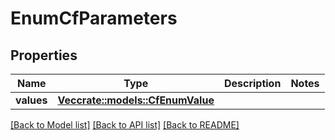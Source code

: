 # EnumCfParameters

## Properties

Name | Type | Description | Notes
------------ | ------------- | ------------- | -------------
**values** | [**Vec<crate::models::CfEnumValue>**](CFEnumValue.md) |  | 

[[Back to Model list]](../README.md#documentation-for-models) [[Back to API list]](../README.md#documentation-for-api-endpoints) [[Back to README]](../README.md)



